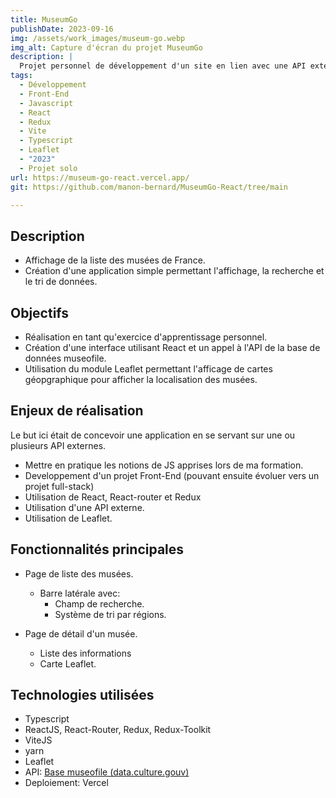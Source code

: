 ```yaml
---
title: MuseumGo
publishDate: 2023-09-16
img: /assets/work_images/museum-go.webp
img_alt: Capture d'écran du projet MuseumGo
description: |
  Projet personnel de développement d'un site en lien avec une API externe (front-end).
tags:
  - Développement
  - Front-End
  - Javascript
  - React
  - Redux
  - Vite
  - Typescript
  - Leaflet
  - "2023"
  - Projet solo
url: https://museum-go-react.vercel.app/
git: https://github.com/manon-bernard/MuseumGo-React/tree/main

---
```


## Description

- Affichage de la liste des musées de France.
- Création d'une application simple permettant l'affichage, la recherche et le tri de données.

## Objectifs

- Réalisation en tant qu'exercice d'apprentissage personnel.
- Création d'une interface utilisant React et un appel à l'API de la base de données museofile.
- Utilisation du module Leaflet permettant l'afficage de cartes géopgraphique pour afficher la localisation des musées.

## Enjeux de réalisation

Le but ici était de concevoir une application en se servant sur une ou plusieurs API externes.

- Mettre en pratique les notions de JS apprises lors de ma formation.
- Developpement d'un projet Front-End (pouvant ensuite évoluer vers un projet full-stack)
- Utilisation de React, React-router et Redux
- Utilisation d'une API externe.
- Utilisation de Leaflet.

## Fonctionnalités principales

- Page de liste des musées.
  - Barre latérale avec:
    - Champ de recherche.
    - Système de tri par régions.

- Page de détail d'un musée.
  - Liste des informations
  - Carte Leaflet.

## Technologies utilisées

- Typescript
- ReactJS, React-Router, Redux, Redux-Toolkit
- ViteJS
- yarn
- Leaflet
- API: [Base museofile (data.culture.gouv)](https://data.culture.gouv.fr/explore/dataset/musees-de-france-base-museofile/api/)
- Deploiement: Vercel
